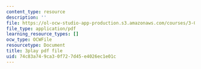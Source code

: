 ```yaml
---
content_type: resource
description: ''
file: https://ol-ocw-studio-app-production.s3.amazonaws.com/courses/3-091-introduction-to-solid-state-chemistry-fall-2018/74c83a749ca30f727d45e4026ec1e01c_qpT5gDAQtD0.pdf
file_type: application/pdf
learning_resource_types: []
ocw_type: OCWFile
resourcetype: Document
title: 3play pdf file
uid: 74c83a74-9ca3-0f72-7d45-e4026ec1e01c
---
```

